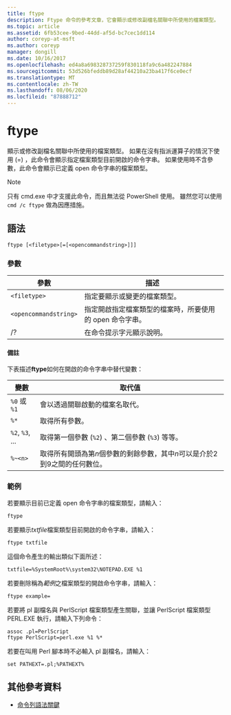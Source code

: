 ```yaml
---
title: ftype
description: Ftype 命令的參考文章，它會顯示或修改副檔名關聯中所使用的檔案類型。
ms.topic: article
ms.assetid: 6fb53cee-9bed-44dd-af5d-bc7cec1dd114
author: coreyp-at-msft
ms.author: coreyp
manager: dongill
ms.date: 10/16/2017
ms.openlocfilehash: ed4a8a698328737259f830118fa9c6a482247884
ms.sourcegitcommit: 53d526bfeddb89d28af44210a23ba417f6ce0ecf
ms.translationtype: MT
ms.contentlocale: zh-TW
ms.lasthandoff: 08/06/2020
ms.locfileid: "87888712"
---
```

# <a name="ftype"></a>ftype

顯示或修改副檔名關聯中所使用的檔案類型。 如果在沒有指派運算子的情況下使用 (=) ，此命令會顯示指定檔案類型目前開啟的命令字串。 如果使用時不含參數，此命令會顯示已定義 open 命令字串的檔案類型。

> [!NOTE]
> 只有 cmd.exe 中才支援此命令，而且無法從 PowerShell 使用。
> 雖然您可以使用 `cmd /c ftype` 做為因應措施。

## <a name="syntax"></a>語法

```
ftype [<filetype>[=[<opencommandstring>]]]
```

### <a name="parameters"></a>參數

| 參數 | 描述 |
| --------- | ----------- |
| `<filetype>` | 指定要顯示或變更的檔案類型。 |
| `<opencommandstring>` | 指定開啟指定檔案類型的檔案時，所要使用的 open 命令字串。|
| /? | 在命令提示字元顯示說明。 |

#### <a name="remarks"></a>備註

下表描述**ftype**如何在開啟的命令字串中替代變數：

| 變數 | 取代值 |
| -------- | ----------------- |
| `%0` 或 `%1` | 會以透過關聯啟動的檔案名取代。 |
| `%*` | 取得所有參數。 |
| `%2`, `%3`, ... | 取得第一個參數 (`%2`) 、第二個參數 (`%3`) 等等。 |
| `%~<n>` | 取得所有開頭為第*n*個參數的剩餘參數，其中*n*可以是介於2到9之間的任何數位。 |

### <a name="examples"></a>範例

若要顯示目前已定義 open 命令字串的檔案類型，請輸入：

```
ftype
```

若要顯示*txtfile*檔案類型目前開啟的命令字串，請輸入：

```
ftype txtfile
```

這個命令產生的輸出類似下面所述：

`txtfile=%SystemRoot%\system32\NOTEPAD.EXE %1`

若要刪除稱為*範例*之檔案類型的開啟命令字串，請輸入：

```
ftype example=
```

若要將 pl 副檔名與 PerlScript 檔案類型產生關聯，並讓 PerlScript 檔案類型 PERL.EXE 執行，請輸入下列命令：

```
assoc .pl=PerlScript
ftype PerlScript=perl.exe %1 %*
```

若要在叫用 Perl 腳本時不必輸入 pl 副檔名，請輸入：

```
set PATHEXT=.pl;%PATHEXT%
```

## <a name="additional-references"></a>其他參考資料

- [命令列語法關鍵](command-line-syntax-key.md)
